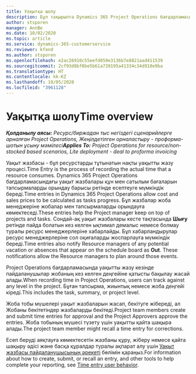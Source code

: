 ```yaml
---
title: Уақытқа шолу
description: Бұл тақырыпта Dynamics 365 Project Operations бағдарламасындағы уақыт функциясы туралы ақпарат берілген.
author: stsporen
manager: AnnBe
ms.date: 10/02/2020
ms.topic: article
ms.service: dynamics-365-customerservice
ms.reviewer: kfend
ms.author: stsporen
ms.openlocfilehash: e2ac26910c55eefd059e3136b7e8821aad411539
ms.sourcegitcommit: 2cf93d8bf0be5b61a739195a41334c34d910e9ba
ms.translationtype: HT
ms.contentlocale: kk-KZ
ms.lasthandoff: 10/05/2020
ms.locfileid: "3961128"
---
```

# <a name="time-overview"></a><span data-ttu-id="83c03-103">Уақытқа шолу</span><span class="sxs-lookup"><span data-stu-id="83c03-103">Time overview</span></span>

<span data-ttu-id="83c03-104">_**Қолданылу аясы:** Ресурс/биржадан тыс негіздегі сценарийлерге арналған Project Operations, Жеңілдетілген орналастыру - проформа-шотын ұсыну мәмілесі_</span><span class="sxs-lookup"><span data-stu-id="83c03-104">_**Applies To:** Project Operations for resource/non-stocked based scenarios, Lite deployment - deal to proforma invoicing_</span></span>

<span data-ttu-id="83c03-105">Уақыт жазбасы - бұл ресурстарды тұтынатын нақты уақытты жазу процесі.</span><span class="sxs-lookup"><span data-stu-id="83c03-105">Time Entry is the process of recording the actual time that a resource consumes.</span></span> <span data-ttu-id="83c03-106">Dynamics 365 Project Operations бағдарламасындағы уақыт жазбалары құн мен сатылым бағаларын тапсырмаларды орындау барысы ретінде есептеуге мүмкіндік береді.</span><span class="sxs-lookup"><span data-stu-id="83c03-106">Time entries in Dynamics 365 Project Operations allow cost and sales prices to be calculated as tasks progress.</span></span> <span data-ttu-id="83c03-107">Бұл жазбалар жоба менеджеріне жобалар мен тапсырмаларды орындауға көмектеседі.</span><span class="sxs-lookup"><span data-stu-id="83c03-107">These entries help the Project manager keep on top of projects and tasks.</span></span> <span data-ttu-id="83c03-108">Сондай-ақ уақыт жазбалары кесте тақтасында **Шығу** ретінде пайда болатын кез келген ықтимал демалыс немесе болмау туралы ресурс менеджерлеріне хабарлайды. Бұл хабарландырулар ресурс менеджерлеріне сол оқиғаларды жоспарлауға мүмкіндік береді.</span><span class="sxs-lookup"><span data-stu-id="83c03-108">Time entries also notify Resource managers of any potential vacation or absences that appear on the schedule board as **Out**. These notifications allow the Resource managers to plan around those events.</span></span>

<span data-ttu-id="83c03-109">Project Operations бағдарламасында уақытты жазу кезінде пайдаланушылар жобаның кез келген деңгейіне қатысты бақылау жасай алады.</span><span class="sxs-lookup"><span data-stu-id="83c03-109">When recording time in Project Operations, users can track against any level in the project.</span></span> <span data-ttu-id="83c03-110">Бұған тапсырма, жиынтық немесе жоба деңгейі кіреді.</span><span class="sxs-lookup"><span data-stu-id="83c03-110">This includes the task, summary, or project level.</span></span>

<span data-ttu-id="83c03-111">Жоба тобы мүшелері уақыт жазбаларын жасап, бекітуге жібереді, ал Жобаны бекітетіндер жазбаларды бекітеді.</span><span class="sxs-lookup"><span data-stu-id="83c03-111">Project team members create and submit time entries for approval and the Project Approvers approve the entries.</span></span> <span data-ttu-id="83c03-112">Жоба тобының мүшесі түзету үшін уақытты қайта шақыра алады.</span><span class="sxs-lookup"><span data-stu-id="83c03-112">The project team member might recall a time entry for corrections.</span></span>

<span data-ttu-id="83c03-113">Есеп беруді аяқтауға көмектесетін жазбаны құру, жіберу немесе қайта шақыру әдісі және басқа құралдар туралы ақпарат алу үшін [Уақыт жазбасы пайдаланушысының әрекеті](ui-behavior-time.md) бөлімін қараңыз.</span><span class="sxs-lookup"><span data-stu-id="83c03-113">For information about how to create, submit, or recall an entry, and other tools to help complete your reporting, see [Time entry user behavior](ui-behavior-time.md).</span></span>

